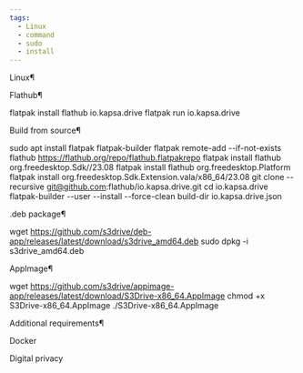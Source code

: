 ```yaml
---
tags:
  - Linux
  - command
  - sudo
  - install
---
```

Linux¶

Flathub¶

flatpak install flathub io.kapsa.drive flatpak run io.kapsa.drive 

Build from source¶

sudo apt install flatpak flatpak-builder flatpak remote-add --if-not-exists flathub https://flathub.org/repo/flathub.flatpakrepo flatpak install flathub org.freedesktop.Sdk//23.08 flatpak install flathub org.freedesktop.Platform flatpak install org.freedesktop.Sdk.Extension.vala/x86_64/23.08 git clone --recursive git@github.com:flathub/io.kapsa.drive.git cd io.kapsa.drive flatpak-builder --user --install --force-clean build-dir io.kapsa.drive.json 

.deb package¶

wget https://github.com/s3drive/deb-app/releases/latest/download/s3drive_amd64.deb sudo dpkg -i s3drive_amd64.deb 

AppImage¶

wget https://github.com/s3drive/appimage-app/releases/latest/download/S3Drive-x86_64.AppImage chmod +x S3Drive-x86_64.AppImage ./S3Drive-x86_64.AppImage 

Additional requirements¶


Docker

Digital privacy
